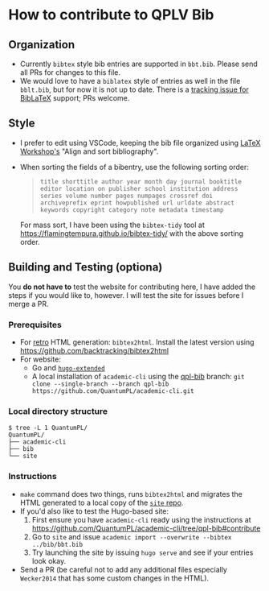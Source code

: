 # How to contribute to QPLV Bib

## Organization
- Currently `bibtex` style bib entries are supported in `bbt.bib`. Please send all PRs for changes to this file.
- We would love to have a `biblatex` style of entries as well in the file `bblt.bib`, but for now it is not up to date. There is a [tracking issue for BibLaTeX](https://github.com/QuantumPL/bib/issues/6) support; PRs welcome.

## Style
- I prefer to edit using VSCode, keeping the bib file organized using [LaTeX Workshop's](https://marketplace.visualstudio.com/items?itemName=James-Yu.latex-workshop) "Align and sort bibliography".
- When sorting the fields of a bibentry, use the following sorting order:
  > `title shorttitle author year month day journal booktitle editor location on publisher school institution address series volume number pages numpages crossref doi archiveprefix eprint howpublished url urldate abstract keywords copyright category note metadata timestamp` 

  For mass sort, I have been using the `bibtex-tidy` tool at https://flamingtempura.github.io/bibtex-tidy/ with the above sorting order.

## Building and Testing (optiona)
You **do not have to** test the website for contributing here, I have added the steps if you would like to, however. I will test the site for issues before I merge a PR.

### Prerequisites
- For [retro](https://quantumpl.github.io/bib/retro/bbt.html) HTML generation: `bibtex2html`. Install the latest version using https://github.com/backtracking/bibtex2html
- For website:
  - Go and [`hugo-extended`](https://gohugo.io/getting-started/installing/)
  - A local installation of `academic-cli` using the [qpl-bib](https://github.com/QuantumPL/academic-cli/tree/qpl-bib) branch:
   `git clone --single-branch --branch qpl-bib https://github.com/QuantumPL/academic-cli.git`

### Local directory structure
```
$ tree -L 1 QuantumPL/
QuantumPL/
├── academic-cli
├── bib
└── site
```

### Instructions
- `make` command does two things, runs `bibtex2html` and migrates the HTML generated to a local copy of the [`site` repo](https://github.com/QuantumPL/site).
- If you'd also like to test the Hugo-based site:
  1. First ensure you have `academic-cli` ready using the instructions at https://github.com/QuantumPL/academic-cli/tree/qpl-bib#contribute
  2. Go to `site` and issue `academic import --overwrite --bibtex ../bib/bbt.bib`
  3. Try launching the site by issuing `hugo serve` and see if your entries look okay.
- Send a PR (be careful not to add any additional files especially `Wecker2014` that has some custom changes in the HTML).
